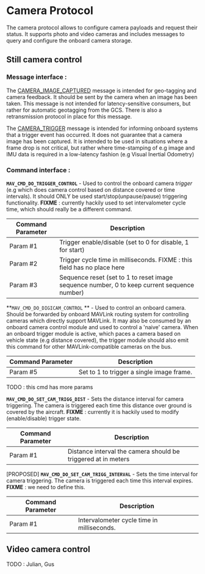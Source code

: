 # Camera Protocol

The camera protocol allows to configure camera payloads and request their status. It supports photo and video cameras and includes messages to query and configure the onboard camera storage.

## Still camera control

### Message interface : 

The [CAMERA\_IMAGE\_CAPTURED](http://mavlink.org/messages/common#CAMERA_IMAGE_CAPTURED) message is intended for geo-tagging and camera feedback. It should be sent by the camera when an image has been taken. This message is not intended for latency-sensitive consumers, but rather for automatic geotagging from the GCS. There is also a retransmission protocol in place for this message.

The [CAMERA\_TRIGGER](http://mavlink.org/messages/common#CAMERA_TRIGGER) message is intended for informing onboard systems that a trigger event has occurred. It does not guarantee that a camera image has been captured. It is intended to be used in situations where a frame drop is not critical, but rather where time-stamping of e.g image and IMU data is required in a low-latency fashion (e.g Visual Inertial Odometry)


### Command interface : 

**`MAV_CMD_DO_TRIGGER_CONTROL`** - Used to control the onboard camera _trigger_ (e.g which does camera control based on distance covered or time intervals). It should ONLY be used start/stop(unpause/pause) triggering functionality. **FIXME** : currently hackily used to set intervalometer cycle time, which should really be a different command. 

| Command Parameter | Description |
| -- | -- |
| Param #1 | Trigger enable/disable (set to 0 for disable, 1 for start) |
| Param #2 | Trigger cycle time in milliseconds. FIXME : this field has no place here |
| Param #3 | Sequence reset (set to 1 to reset image sequence number, 0 to keep current sequence number) |

**`MAV_CMD_DO_DIGICAM_CONTROL` ** - Used to control an onboard camera. Should be forwarded by onboard MAVLink routing system for controlling cameras which directly support MAVLink. It may also be consumed by an onboard camera control module and used to control a 'naive' camera. When an onboard trigger module is active, which paces a camera based on vehicle state (e.g distance covered), the trigger module should also emit this command for other MAVLink-compatible cameras on the bus.

| Command Parameter | Description |
| -- | -- |
| Param #5 | Set to 1 to trigger a single image frame. |

TODO : this cmd has more params

**`MAV_CMD_DO_SET_CAM_TRIGG_DIST`** - Sets the distance interval for camera triggering. The camera is triggered each time this distance over ground is covered by the aircraft. **FIXME** : currently it is hackily used to modify (enable/disable) trigger state.

| Command Parameter | Description |
| -- | -- |
| Param #1 | Distance interval the camera should be triggered at in meters |

[PROPOSED] **`MAV_CMD_DO_SET_CAM_TRIGG_INTERVAL`** - Sets the time interval for camera triggering. The camera is triggered each time this interval expires. **FIXME** : we need to define this.

| Command Parameter | Description |
| -- | -- |
| Param #1 | Intervalometer cycle time in milliseconds. |


## Video camera control

TODO : Julian, Gus


